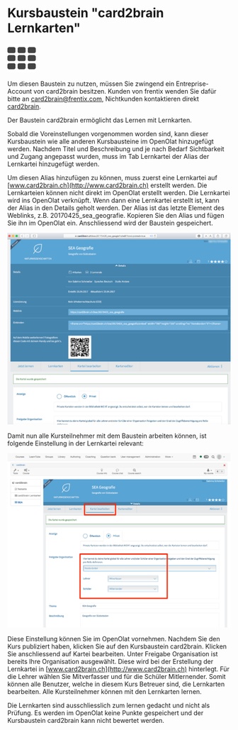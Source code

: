 # Kursbaustein "card2brain Lernkarten"

![](assets/card2brain_434343_64.png)

Um diesen Baustein zu nutzen, müssen Sie zwingend ein Entreprise-Account von
card2brain besitzen. Kunden von frentix wenden Sie dafür bitte an
[card2brain@frentix.com](mailto:card2brain@frentix.com), Nichtkunden
kontaktieren direkt [card2brain](http://card2brain.ch/info/contact).

Der Baustein card2brain ermöglicht das Lernen mit Lernkarten.

Sobald die Voreinstellungen vorgenommen worden sind, kann dieser Kursbaustein
wie alle anderen Kursbausteine im OpenOlat hinzugefügt werden. Nachdem Titel
und Beschreibung und je nach Bedarf Sichtbarkeit und Zugang angepasst wurden,
muss im Tab Lernkartei der Alias der Lernkartei hinzugefügt werden.

Um diesen Alias hinzufügen zu können, muss zuerst eine Lernkartei auf
[www.card2brain.ch](http://www.card2brain.ch) erstellt werden. Die
Lernkarteien können nicht direkt im OpenOlat erstellt werden. Die Lernkartei
wird ins OpenOlat verknüpft. Wenn dann eine Lernkartei erstellt ist, kann der
Alias in den Details geholt werden. Der Alias ist das letzte Element des
Weblinks, z.B. 20170425_sea_geografie. Kopieren Sie den Alias und fügen Sie
ihn im OpenOlat ein. Anschliessend wird der Baustein gespeichert.

![](assets/weblink_alias.png)

Damit nun alle Kursteilnehmer mit dem Baustein arbeiten können, ist folgende
Einstellung in der Lernkartei relevant:

![](assets/card2brain_freigabe_organisation.png)

Diese Einstellung können Sie im OpenOlat vornehmen. Nachdem Sie den Kurs
publiziert haben, klicken Sie auf den Kursbaustein card2brain. Klicken Sie
anschliessend auf Kartei bearbeiten. Unter Freigabe Organisation ist bereits
Ihre Organisation ausgewählt. Diese wird bei der Erstellung der Lernkartei in
[www.card2brain.ch](http://www.card2brain.ch) hinterlegt. Für die Lehrer
wählen Sie Mitverfasser und für die Schüler Mitlernender. Somit können alle
Benutzer, welche in diesem Kurs Betreuer sind, die Lernkarten bearbeiten. Alle
Kursteilnehmer können mit den Lernkarten lernen.

Die Lernkarten sind ausschliesslich zum lernen gedacht und nicht als Prüfung.
Es werden im OpenOlat keine Punkte gespeichert und der Kursbaustein card2brain
kann nicht bewertet werden.
